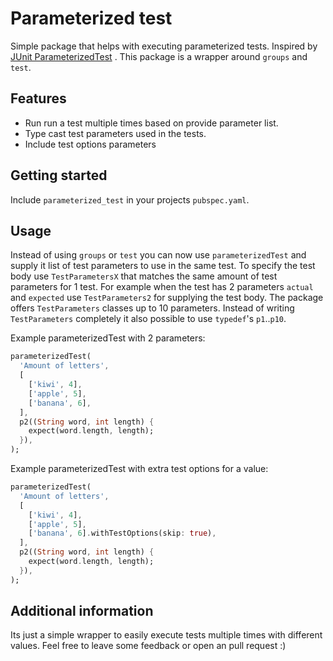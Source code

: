 <!-- 
This README describes the package. If you publish this package to pub.dev,
this README's contents appear on the landing page for your package.

For information about how to write a good package README, see the guide for
[writing package pages](https://dart.dev/guides/libraries/writing-package-pages). 

For general information about developing packages, see the Dart guide for
[creating packages](https://dart.dev/guides/libraries/create-library-packages)
and the Flutter guide for
[developing packages and plugins](https://flutter.dev/developing-packages). 
-->

# Parameterized test

Simple package that helps with executing parameterized tests. Inspired
by [JUnit ParameterizedTest](https://junit.org/junit5/docs/current/user-guide/#writing-tests-parameterized-tests)
. This package is a wrapper around `groups` and `test`.

## Features

- Run run a test multiple times based on provide parameter list.
- Type cast test parameters used in the tests.
- Include test options parameters

## Getting started

Include `parameterized_test` in
your projects `pubspec.yaml`.

## Usage

Instead of using `groups` or `test` you can now use `parameterizedTest` and supply it list of test parameters to use in the same test. 
To specify the test body use `TestParametersX` that matches the same amount of test parameters for 1 test. For example when the test has 2 parameters `actual` and `expected` use `TestParameters2` for supplying the test body.
The package offers `TestParameters` classes up to 10 parameters. Instead of writing `TestParameters` completely it also possible to use `typedef`'s `p1`..`p10`. 

Example parameterizedTest with 2 parameters:

```dart
parameterizedTest(
  'Amount of letters',
  [
    ['kiwi', 4],
    ['apple', 5],
    ['banana', 6],
  ],
  p2((String word, int length) {
    expect(word.length, length);
  }),
);
```

Example parameterizedTest with extra test options for a value:

```dart
parameterizedTest(
  'Amount of letters',
  [
    ['kiwi', 4],
    ['apple', 5],
    ['banana', 6].withTestOptions(skip: true),
  ],
  p2((String word, int length) {
    expect(word.length, length);
  }),
);
```

## Additional information

Its just a simple wrapper to easily execute tests multiple times with different values. Feel free to
leave some feedback or open an pull request :)